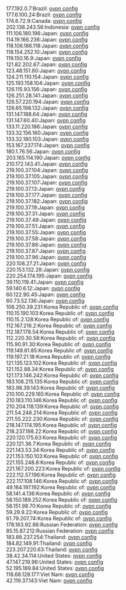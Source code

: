 177.192.0.7:Brazil: [ovpn config](vpn/177_192_0_7.ovpn)  
177.6.100.24:Brazil: [ovpn config](vpn/177_6_100_24.ovpn)  
174.6.72.9:Canada: [ovpn config](vpn/174_6_72_9.ovpn)  
202.138.243.56:Indonesia: [ovpn config](vpn/202_138_243_56.ovpn)  
111.106.180.196:Japan: [ovpn config](vpn/111_106_180_196.ovpn)  
114.19.166.236:Japan: [ovpn config](vpn/114_19_166_236.ovpn)  
118.106.186.118:Japan: [ovpn config](vpn/118_106_186_118.ovpn)  
118.154.252.10:Japan: [ovpn config](vpn/118_154_252_10.ovpn)  
119.150.16.9:Japan: [ovpn config](vpn/119_150_16_9.ovpn)  
121.82.202.67:Japan: [ovpn config](vpn/121_82_202_67.ovpn)  
123.48.151.80:Japan: [ovpn config](vpn/123_48_151_80.ovpn)  
124.211.110.154:Japan: [ovpn config](vpn/124_211_110_154.ovpn)  
125.193.158.104:Japan: [ovpn config](vpn/125_193_158_104.ovpn)  
126.115.93.156:Japan: [ovpn config](vpn/126_115_93_156.ovpn)  
126.251.28.141:Japan: [ovpn config](vpn/126_251_28_141.ovpn)  
126.57.220.194:Japan: [ovpn config](vpn/126_57_220_194.ovpn)  
126.65.198.132:Japan: [ovpn config](vpn/126_65_198_132.ovpn)  
131.147.188.64:Japan: [ovpn config](vpn/131_147_188_64.ovpn)  
131.147.60.40:Japan: [ovpn config](vpn/131_147_60_40.ovpn)  
133.11.220.186:Japan: [ovpn config](vpn/133_11_220_186.ovpn)  
133.32.156.160:Japan: [ovpn config](vpn/133_32_156_160.ovpn)  
133.32.180.103:Japan: [ovpn config](vpn/133_32_180_103.ovpn)  
153.167.237.174:Japan: [ovpn config](vpn/153_167_237_174.ovpn)  
180.1.76.56:Japan: [ovpn config](vpn/180_1_76_56.ovpn)  
203.165.114.190:Japan: [ovpn config](vpn/203_165_114_190.ovpn)  
210.172.143.41:Japan: [ovpn config](vpn/210_172_143_41.ovpn)  
219.100.37.104:Japan: [ovpn config](vpn/219_100_37_104.ovpn)  
219.100.37.105:Japan: [ovpn config](vpn/219_100_37_105.ovpn)  
219.100.37.107:Japan: [ovpn config](vpn/219_100_37_107.ovpn)  
219.100.37.13:Japan: [ovpn config](vpn/219_100_37_13.ovpn)  
219.100.37.177:Japan: [ovpn config](vpn/219_100_37_177.ovpn)  
219.100.37.182:Japan: [ovpn config](vpn/219_100_37_182.ovpn)  
219.100.37.19:Japan: [ovpn config](vpn/219_100_37_19.ovpn)  
219.100.37.31:Japan: [ovpn config](vpn/219_100_37_31.ovpn)  
219.100.37.49:Japan: [ovpn config](vpn/219_100_37_49.ovpn)  
219.100.37.51:Japan: [ovpn config](vpn/219_100_37_51.ovpn)  
219.100.37.55:Japan: [ovpn config](vpn/219_100_37_55.ovpn)  
219.100.37.58:Japan: [ovpn config](vpn/219_100_37_58.ovpn)  
219.100.37.86:Japan: [ovpn config](vpn/219_100_37_86.ovpn)  
219.100.37.87:Japan: [ovpn config](vpn/219_100_37_87.ovpn)  
219.100.37.96:Japan: [ovpn config](vpn/219_100_37_96.ovpn)  
220.108.27.21:Japan: [ovpn config](vpn/220_108_27_21.ovpn)  
220.153.132.28:Japan: [ovpn config](vpn/220_153_132_28.ovpn)  
220.254.174.195:Japan: [ovpn config](vpn/220_254_174_195.ovpn)  
39.110.119.41:Japan: [ovpn config](vpn/39_110_119_41.ovpn)  
59.140.6.12:Japan: [ovpn config](vpn/59_140_6_12.ovpn)  
60.122.90.45:Japan: [ovpn config](vpn/60_122_90_45.ovpn)  
60.73.52.136:Japan: [ovpn config](vpn/60_73_52_136.ovpn)  
106.250.39.231:Korea Republic of: [ovpn config](vpn/106_250_39_231.ovpn)  
110.15.190.103:Korea Republic of: [ovpn config](vpn/110_15_190_103.ovpn)  
110.15.2.128:Korea Republic of: [ovpn config](vpn/110_15_2_128.ovpn)  
112.167.216.2:Korea Republic of: [ovpn config](vpn/112_167_216_2.ovpn)  
112.187.178.54:Korea Republic of: [ovpn config](vpn/112_187_178_54.ovpn)  
112.220.30.58:Korea Republic of: [ovpn config](vpn/112_220_30_58.ovpn)  
115.90.91.30:Korea Republic of: [ovpn config](vpn/115_90_91_30.ovpn)  
119.149.81.85:Korea Republic of: [ovpn config](vpn/119_149_81_85.ovpn)  
119.197.21.18:Korea Republic of: [ovpn config](vpn/119_197_21_18.ovpn)  
121.135.123.102:Korea Republic of: [ovpn config](vpn/121_135_123_102.ovpn)  
121.152.88.34:Korea Republic of: [ovpn config](vpn/121_152_88_34.ovpn)  
121.173.146.242:Korea Republic of: [ovpn config](vpn/121_173_146_242.ovpn)  
183.108.215.135:Korea Republic of: [ovpn config](vpn/183_108_215_135.ovpn)  
183.98.39.143:Korea Republic of: [ovpn config](vpn/183_98_39_143.ovpn)  
210.100.229.165:Korea Republic of: [ovpn config](vpn/210_100_229_165.ovpn)  
210.183.110.146:Korea Republic of: [ovpn config](vpn/210_183_110_146.ovpn)  
210.204.118.139:Korea Republic of: [ovpn config](vpn/210_204_118_139.ovpn)  
211.54.248.214:Korea Republic of: [ovpn config](vpn/211_54_248_214.ovpn)  
211.55.222.230:Korea Republic of: [ovpn config](vpn/211_55_222_230.ovpn)  
218.147.174.195:Korea Republic of: [ovpn config](vpn/218_147_174_195.ovpn)  
218.237.198.22:Korea Republic of: [ovpn config](vpn/218_237_198_22.ovpn)  
220.120.175.63:Korea Republic of: [ovpn config](vpn/220_120_175_63.ovpn)  
220.121.36.7:Korea Republic of: [ovpn config](vpn/220_121_36_7.ovpn)  
221.143.53.34:Korea Republic of: [ovpn config](vpn/221_143_53_34.ovpn)  
221.153.150.103:Korea Republic of: [ovpn config](vpn/221_153_150_103.ovpn)  
221.155.248.8:Korea Republic of: [ovpn config](vpn/221_155_248_8.ovpn)  
221.167.200.223:Korea Republic of: [ovpn config](vpn/221_167_200_223.ovpn)  
222.112.57.196:Korea Republic of: [ovpn config](vpn/222_112_57_196.ovpn)  
222.117.108.146:Korea Republic of: [ovpn config](vpn/222_117_108_146.ovpn)  
49.164.197.192:Korea Republic of: [ovpn config](vpn/49_164_197_192.ovpn)  
58.141.4.136:Korea Republic of: [ovpn config](vpn/58_141_4_136.ovpn)  
58.150.189.252:Korea Republic of: [ovpn config](vpn/58_150_189_252.ovpn)  
58.151.98.70:Korea Republic of: [ovpn config](vpn/58_151_98_70.ovpn)  
59.29.9.22:Korea Republic of: [ovpn config](vpn/59_29_9_22.ovpn)  
61.79.207.74:Korea Republic of: [ovpn config](vpn/61_79_207_74.ovpn)  
178.163.92.66:Russian Federation: [ovpn config](vpn/178_163_92_66.ovpn)  
85.15.87.212:Russian Federation: [ovpn config](vpn/85_15_87_212.ovpn)  
183.88.237.254:Thailand: [ovpn config](vpn/183_88_237_254.ovpn)  
184.82.149.91:Thailand: [ovpn config](vpn/184_82_149_91.ovpn)  
223.207.220.63:Thailand: [ovpn config](vpn/223_207_220_63.ovpn)  
38.42.34.114:United States: [ovpn config](vpn/38_42_34_114.ovpn)  
47.147.219.96:United States: [ovpn config](vpn/47_147_219_96.ovpn)  
52.195.189.84:United States: [ovpn config](vpn/52_195_189_84.ovpn)  
118.68.128.177:Viet Nam: [ovpn config](vpn/118_68_128_177.ovpn)  
42.119.37.143:Viet Nam: [ovpn config](vpn/42_119_37_143.ovpn)  
